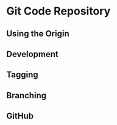 Git Code Repository
=================================================

Using the Origin
-------------------------------------------------

Development
-------------------------------------------------

Tagging
-------------------------------------------------

Branching
-------------------------------------------------

GitHub
-------------------------------------------------

